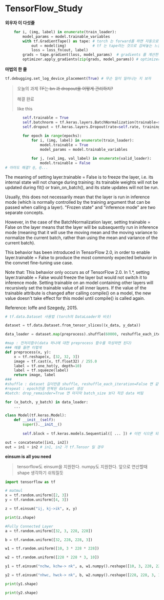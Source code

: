 # TensorFlow_Study

**외우자 이 다섯줄**
```python
    for i, (img, label) in enumerate(train_loader):
        model_params = model.trainable_variables
        with tf.GradientTape() as tape: # torch 는 forward를 하면 자동으로 jacobian matrix 을 생성해 autograd를 위해 준비 
            out = model(img)            # tf 는 tape라는 것으로 감싸놓는 느낌적인 느낌으로 생각하면 된다.
            loss = loss_fn(out, label)
        grads = tape.gradient(loss, model_params)  # gradients 를 계산한다. loss.backward()
        optimizer.apply_gradients(zip(grads, model_params)) # optimizer.step()
```

**마법의 한 줄**
```python
tf.debugging.set_log_device_placement(True) # 무슨 일이 일어나는 지 보자
```

> 오늘의 과제
> ~~TF는 bn 과 dropout을 어떻게 관리하지?~~
>
> 해결 완료
>
> like this
```python
        self.trainable = True
        self.batchnorm = tf.keras.layers.BatchNormalization(trainable=self.trainable)
        self.dropout = tf.keras.layers.Dropout(rate=self.rate, training=self.trainable) 
        
        for epoch in range(epochs):
            for i, (img, label) in enumerate(train_loader):
                model.trainable = True
                model_params = model.trainable_variables

            for j, (val_img, val_label) in enumerate(valid_loader):
                model.trainable = False            
# 아마도 해결? @, @...
```
The meaning of setting layer.trainable = False is to freeze the layer, 
i.e. its internal state will not change during training: its trainable weights will not be updated during fit() or train_on_batch(), and its state updates will not be run.

Usually, this does not necessarily mean that the layer is run in inference mode (which is normally controlled by the training argument that can be passed when calling a layer). "Frozen state" and "inference mode" are two separate concepts.

However, in the case of the BatchNormalization layer, setting trainable = False on the layer means that the layer will be subsequently run in inference mode (meaning that it will use the moving mean and the moving variance to normalize the current batch, rather than using the mean and variance of the current batch).

This behavior has been introduced in TensorFlow 2.0, in order to enable layer.trainable = False to produce the most commonly expected behavior in the convnet fine-tuning use case.

Note that:
This behavior only occurs as of TensorFlow 2.0. In 1.*, setting layer.trainable = False would freeze the layer but would not switch it to inference mode.
Setting trainable on an model containing other layers will recursively set the trainable value of all inner layers.
If the value of the trainable attribute is changed after calling compile() on a model, the new value doesn't take effect for this model until compile() is called again.

Reference:
Ioffe and Szegedy, 2015.


```python
# tf.data.Dataset 사용법 (torch의 DataLoader와 비슷)

dataset = tf.data.Dataset.from_tensor_slices((x_data, y_data))

data_loader = dataset.map(preprocess).shuffle(60000, reshuffle_each_iteration=True).repeat(3).batch(32, drop_remainder=False)

#map : 전처리함수(data 하나에 대한 preprocess 함수를 작성하면 된다)
### 예를 들면 이렇게
def preprocess(x, y):
    x = tf.reshape(x, [32, 32, 3])
    image = tf.cast(x, tf.float32) / 255.0
    label = tf.one_hot(y, depth=10)
    label = tf.squeeze(label)
    return image, label
###
#shuffle : dataset 길이만큼 shuffle, reshuffle_each_iteration=False 면 같은 shuffle 반복
#repeat : epoch만큼 반복된 dataset 생성
#batch: drop_remainder=True 면 마지막 batch_size 보다 작은 data 버림

for (x_batch, y_batch) in data_loader:
    ...
```

```python
class Model(tf.keras.Model):
    def __init__(self):
        super().__init__()
    
        self.block = tf.keras.models.Sequential([ ... ]) # 이런 식으론 되지 않았다. 생각중.
```

```python
out = concatenate([in1, in2])
out = in1 + in2 # in1, in2 가 tf.Tensor 일 경우
```

**einsum is all you need**
> tensorflow도 einsum을 지원한다. numpy도 지원한다. 앞으로 연산할때 shape 생각하기 쉬워질듯
>

```python
import tensorflow as tf 

# matmul
x = tf.random.uniform([2, 3])
y = tf.random.uniform([4, 3])

z = tf.einsum("ij, kj->ik", x, y)

print(z.shape)

#Fully Connected Layer
a = tf.random.uniform([32, 3, 228, 228])

b = tf.random.uniform([32, 228, 228, 3])

w1 = tf.random.uniform([10, 3 * 228 * 228])

w2 = tf.random.uniform([228 * 228 * 3, 10])

y1 = tf.einsum("nchw, kchw-> nk", a, w1.numpy().reshape([10, 3, 228, 228])) #PyTorch

y2 = tf.einsum("nhwc, hwck-> nk", b, w2.numpy().reshape([228, 228, 3, 10])) #TensorFlow

print(y1.shape)

print(y2.shape)
```
